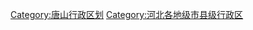 















[Category:唐山行政区划](https://zh.wikipedia.org/wiki/Category:唐山行政区划 "wikilink") [Category:河北各地级市县级行政区](https://zh.wikipedia.org/wiki/Category:河北各地级市县级行政区 "wikilink")
